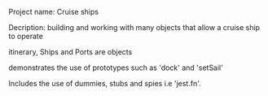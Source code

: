 Project name: Cruise ships

Decription: building and working with many objects that allow a cruise ship to operate

itinerary, Ships and Ports are objects

demonstrates the use of prototypes such as 'dock' and 'setSail'

Includes the use of dummies, stubs and spies i.e 'jest.fn'. 